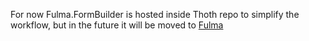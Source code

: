 For now Fulma.FormBuilder is hosted inside Thoth repo to simplify the workflow, but in the future it will be moved to [Fulma](https://github.com/MangelMaxime/Fulma/)
